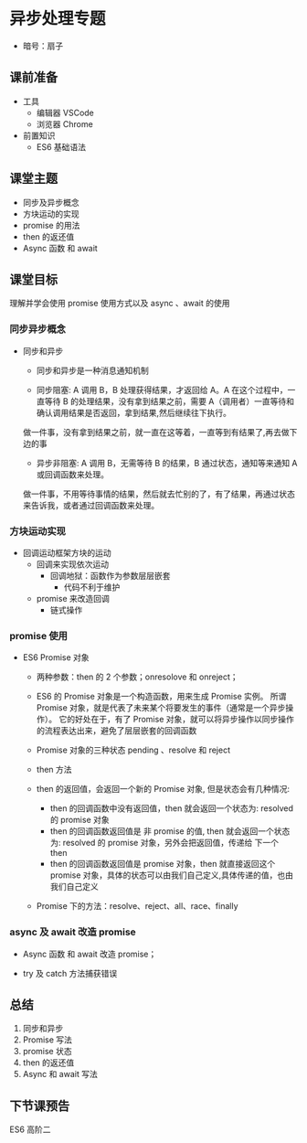 # 异步处理专题

- 暗号：扇子

## 课前准备

- 工具
  - 编辑器 VSCode
  - 浏览器 Chrome
- 前置知识
  - ES6 基础语法

## 课堂主题

- 同步及异步概念
- 方块运动的实现
- promise 的用法
- then 的返还值
- Async 函数 和 await

## 课堂目标

理解并学会使用 promise 使用方式以及 async 、await 的使用

### 同步异步概念

- 同步和异步

  - 同步和异步是一种消息通知机制

  - 同步阻塞: A 调用 B，B 处理获得结果，才返回给 A。A 在这个过程中，一直等待 B 的处理结果，没有拿到结果之前，需要 A（调用者）一直等待和确认调用结果是否返回，拿到结果,然后继续往下执行。

  ​ 做一件事，没有拿到结果之前，就一直在这等着，一直等到有结果了,再去做下边的事

  - 异步非阻塞: A 调用 B，无需等待 B 的结果，B 通过状态，通知等来通知 A 或回调函数来处理。

  ​ 做一件事，不用等待事情的结果，然后就去忙别的了，有了结果，再通过状态来告诉我，或者通过回调函数来处理。

### 方块运动实现

- 回调运动框架方块的运动
  - 回调来实现依次运动
    - 回调地狱：函数作为参数层层嵌套
      - 代码不利于维护
  - promise 来改造回调
    - 链式操作

### promise 使用

- ES6 Promise 对象

  - 两种参数：then 的 2 个参数；onresolove 和 onreject；
  - ES6 的 Promise 对象是一个构造函数，用来生成 Promise 实例。
    所谓 Promise 对象，就是代表了未来某个将要发生的事件（通常是一个异步操作）。
    它的好处在于，有了 Promise 对象，就可以将异步操作以同步操作的流程表达出来，避免了层层嵌套的回调函数
  - Promise 对象的三种状态 pending 、resolve 和 reject
  - then 方法
  - then 的返回值，会返回一个新的 Promise 对象, 但是状态会有几种情况:

    - then 的回调函数中没有返回值，then 就会返回一个状态为: resolved 的 promise 对象
    - then 的回调函数返回值是 非 promise 的值, then 就会返回一个状态为: resolved 的 promise 对象，另外会把返回值，传递给 下一个 then
    - then 的回调函数返回值是 promise 对象，then 就直接返回这个 promise 对象，具体的状态可以由我们自己定义,具体传递的值，也由我们自己定义

  - Promise 下的方法：resolve、reject、all、race、finally

### async 及 await 改造 promise

- Async 函数 和 await 改造 promise；

- try 及 catch 方法捕获错误

## 总结

1. 同步和异步
2. Promise 写法
3. promise 状态
4. then 的返还值
5. Async 和 await 写法

## 下节课预告

ES6 高阶二
